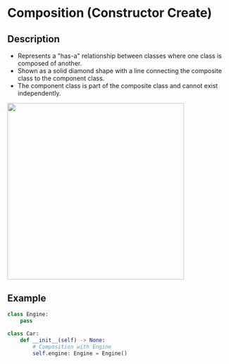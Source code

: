 # Composition (Constructor Create)

## Description

- Represents a "has-a" relationship between classes where one class is composed of another.
- Shown as a solid diamond shape with a line connecting the composite class to the component class.
- The component class is part of the composite class and cannot exist independently.

<img src="image1.png" style="width:4.18048in" />

## Example

```python
class Engine:
    pass

class Car:
    def __init__(self) -> None:
        # Composition with Engine
        self.engine: Engine = Engine()
```
